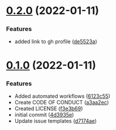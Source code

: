 # [0.2.0](https://github.com/mitheelgajare/my-portfolio/compare/v0.1.0...v0.2.0) (2022-01-11)


### Features

* added link to gh profile ([de5523a](https://github.com/mitheelgajare/my-portfolio/commit/de5523ae26d920c9dbfd79ecf5e40c43276fd2c3))



# [0.1.0](https://github.com/mitheelgajare/my-portfolio/compare/4d3935e4fda48c54b80723f9c8857fd2a38883c9...v0.1.0) (2022-01-11)


### Features

* Added automated workflows ([6123c55](https://github.com/mitheelgajare/my-portfolio/commit/6123c558cc5b10f3b36bbd03be0a3c89dc310c0d))
* Create CODE OF CONDUCT ([a3aa2ec](https://github.com/mitheelgajare/my-portfolio/commit/a3aa2ec7520eea48a892abc0f464915e9e76bdf4))
* Created LICENSE ([f3e3b69](https://github.com/mitheelgajare/my-portfolio/commit/f3e3b69e078d9cec61b3d95325fb1a52be273332))
* initial commit ([4d3935e](https://github.com/mitheelgajare/my-portfolio/commit/4d3935e4fda48c54b80723f9c8857fd2a38883c9))
* Update issue templates ([d7174ae](https://github.com/mitheelgajare/my-portfolio/commit/d7174ae5861d471aad5cd9fa6398a1012e86fdc8))



